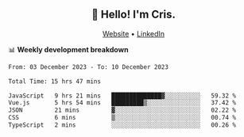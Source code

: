 
<h2 align="center">👋 Hello! I'm Cris.</h2>
<p align="center">
  <a href="https://www.criscunas.dev">Website</a> •
  <a href="https://www.linkedin.com/in/cristophercunas/">LinkedIn</a> 
</p>


📊 **Weekly development breakdown**
<!--START_SECTION:waka-->

```txt
From: 03 December 2023 - To: 10 December 2023

Total Time: 15 hrs 47 mins

JavaScript   9 hrs 21 mins   ██████████████▓░░░░░░░░░░   59.32 %
Vue.js       5 hrs 54 mins   █████████▒░░░░░░░░░░░░░░░   37.42 %
JSON         21 mins         ▓░░░░░░░░░░░░░░░░░░░░░░░░   02.22 %
CSS          6 mins          ▒░░░░░░░░░░░░░░░░░░░░░░░░   00.74 %
TypeScript   2 mins          ░░░░░░░░░░░░░░░░░░░░░░░░░   00.26 %
```

<!--END_SECTION:waka-->
